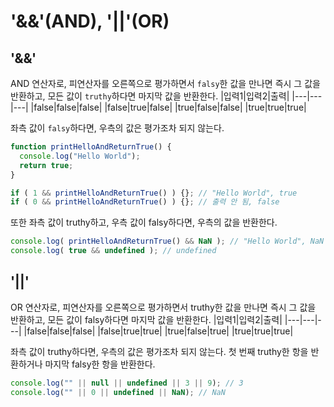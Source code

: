 # '&&'(AND), '||'(OR)
## '&&'
AND 연산자로, 피연산자를 오른쪽으로 평가하면서 `falsy`한 값을 만나면 즉시 그 값을 반환하고,
모든 값이 `truthy`하다면 마지막 값을 반환한다.
|입력1|입력2|출력|
|---|---|---|
|false|false|false|
|false|true|false|
|true|false|false|
|true|true|true|

좌측 값이 `falsy`하다면, 우측의 값은 평가조차 되지 않는다.
``` javascript
function printHelloAndReturnTrue() {
  console.log("Hello World");
  return true;
}

if ( 1 && printHelloAndReturnTrue() ) {}; // "Hello World", true
if ( 0 && printHelloAndReturnTrue() ) {}; // 출력 안 됨, false
```

또한 좌측 값이 truthy하고, 우측 값이 falsy하다면, 우측의 값을 반환한다.
``` javascript
console.log( printHelloAndReturnTrue() && NaN ); // "Hello World", NaN
console.log( true && undefined ); // undefined
```


## '||'
OR 연산자로, 피연산자를 오른쪽으로 평가하면서 truthy한 값을 만나면 즉시 그 값을 반환하고,
모든 값이 falsy하다면 마지막 값을 반환한다.
|입력1|입력2|출력|
|---|---|---|
|false|false|false|
|false|true|true|
|true|false|true|
|true|true|true|

좌측 값이 truthy하다면, 우측의 값은 평가조차 되지 않는다.
첫 번째 truthy한 항을 반환하거나 마지막 falsy한 항을 반환한다.
``` javascript
console.log("" || null || undefined || 3 || 9); // 3
console.log("" || 0 || undefined || NaN); // NaN
```
